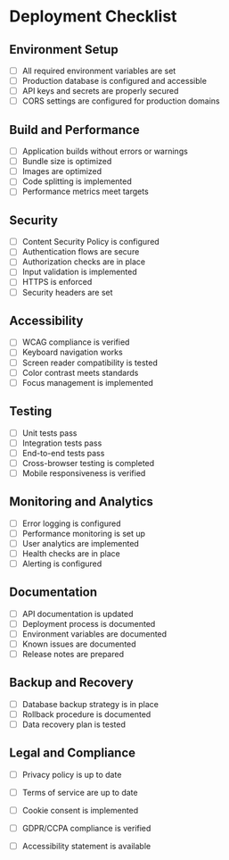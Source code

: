 # Deployment Checklist

## Environment Setup
- [ ] All required environment variables are set
- [ ] Production database is configured and accessible
- [ ] API keys and secrets are properly secured
- [ ] CORS settings are configured for production domains

## Build and Performance
- [ ] Application builds without errors or warnings
- [ ] Bundle size is optimized
- [ ] Images are optimized
- [ ] Code splitting is implemented
- [ ] Performance metrics meet targets

## Security
- [ ] Content Security Policy is configured
- [ ] Authentication flows are secure
- [ ] Authorization checks are in place
- [ ] Input validation is implemented
- [ ] HTTPS is enforced
- [ ] Security headers are set

## Accessibility
- [ ] WCAG compliance is verified
- [ ] Keyboard navigation works
- [ ] Screen reader compatibility is tested
- [ ] Color contrast meets standards
- [ ] Focus management is implemented

## Testing
- [ ] Unit tests pass
- [ ] Integration tests pass
- [ ] End-to-end tests pass
- [ ] Cross-browser testing is completed
- [ ] Mobile responsiveness is verified

## Monitoring and Analytics
- [ ] Error logging is configured
- [ ] Performance monitoring is set up
- [ ] User analytics are implemented
- [ ] Health checks are in place
- [ ] Alerting is configured

## Documentation
- [ ] API documentation is updated
- [ ] Deployment process is documented
- [ ] Environment variables are documented
- [ ] Known issues are documented
- [ ] Release notes are prepared

## Backup and Recovery
- [ ] Database backup strategy is in place
- [ ] Rollback procedure is documented
- [ ] Data recovery plan is tested

## Legal and Compliance
- [ ] Privacy policy is up to date
- [ ] Terms of service are up to date
- [ ] Cookie consent is implemented
- [ ] GDPR/CCPA compliance is verified
- [ ] Accessibility statement is available

